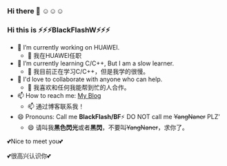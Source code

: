 ### Hi there 👋 ☺️☺️☺️

<!--
**YangNaner/YangNaner** is a ✨ _special_ ✨ repository because its `README.md` (this file) appears on your GitHub profile.

Here are some ideas to get you started:

- 🔭 I’m currently working on ...
- 🌱 I’m currently learning ...
- 👯 I’m looking to collaborate on ...
- 🤔 I’m looking for help with ...
- 💬 Ask me about ...
- 📫 How to reach me: ...
- 😄 Pronouns: ...
- ⚡ Fun fact: ...
-->
### Hi this is ⚡⚡⚡BlackFlashW⚡⚡⚡

- 🔭 I’m currently working on HUAWEI.
  - 🔭 我在HUAWEI任职
- 🌱 I’m currently learning C/C++, But I am a slow learner.
  - 🌱 我目前正在学习C/C++，但是我学的很慢。
- 👯 I'd love to collaborate with anyone who can help.
  - 👯 我喜欢和任何我能帮到忙的人合作。
- 📫 How to reach me: [My Blog](http://www.yangnanblog.top)
  - 📫 通过博客联系我！
- 😄 Pronouns: Call me **BlackFlash/BF**⚡ DO NOT call me ~~YangNaner~~ PLZ'
  - 😄 请叫我**黑色閃光**或者**黑閃**，不要叫~~YangNaner~~，求你了。

💕Nice to meet you💕

💕很高兴认识你💕
